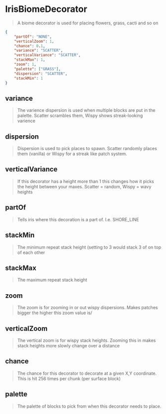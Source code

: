 # IrisBiomeDecorator
> A biome decorator is used for placing flowers, grass, cacti and so on
```json
{
    "partOf": "NONE",
    "verticalZoom": 1,
    "chance": 0.1,
    "variance": "SCATTER",
    "verticalVariance": "SCATTER",
    "stackMax": 1,
    "zoom": 1,
    "palette": ["GRASS"],
    "dispersion": "SCATTER",
    "stackMin": 1
}
```

## variance
> The varience dispersion is used when multiple blocks are put in the palette. Scatter scrambles them, Wispy shows streak-looking varience

## dispersion
> Dispersion is used to pick places to spawn. Scatter randomly places them (vanilla) or Wispy for a streak like patch system.

## verticalVariance
> If this decorator has a height more than 1 this changes how it picks the height between your maxes. Scatter = random, Wispy = wavy heights

## partOf
> Tells iris where this decoration is a part of. I.e. SHORE_LINE

## stackMin
> The minimum repeat stack height (setting to 3 would stack 3 of <block> on top of each other

## stackMax
> The maximum repeat stack height

## zoom
> The zoom is for zooming in or out wispy dispersions. Makes patches bigger the higher this zoom value is/

## verticalZoom
> The vertical zoom is for wispy stack heights. Zooming this in makes stack heights more slowly change over a distance

## chance
> The chance for this decorator to decorate at a given X,Y coordinate. This is hit 256 times per chunk (per surface block)

## palette
> The palette of blocks to pick from when this decorator needs to place.

